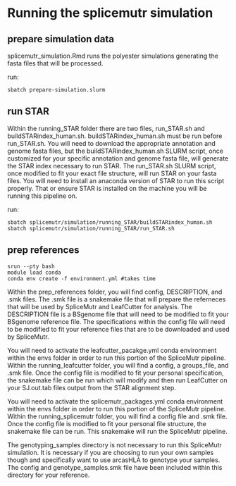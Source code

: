 # Running the splicemutr simulation

## prepare simulation data
splicemutr_simulation.Rmd runs the polyester simulations generating the fasta files that will be processed. 

run:
```
sbatch prepare-simulation.slurm
```

## run STAR
Within the running_STAR folder there are two files, run_STAR.sh and buildSTARindex_human.sh. buildSTARindex_human.sh must be run before run_STAR.sh. You will need to download the appropriate annotation and genome fasta files, but the buildSTARindex_human.sh SLURM script, once customized for your specific annotation and genome fasta file, will generate the STAR index necessary to run STAR. The run_STAR.sh SLURM script, once modified to fit your exact file structure, will run STAR on your fasta files. You will need to install an anaconda version of STAR to run this script properly. That or ensure STAR is installed on the machine you will be running this pipeline on. 

run:
```
sbatch splicemutr/simulation/running_STAR/buildSTARindex_human.sh
sbatch splicemutr/simulation/running_STAR/run_STAR.sh
```

## prep references 
```
srun --pty bash
module load conda
conda env create -f environment.yml #takes time
```


Within the prep_references folder, you will find config, DESCRIPTION, and .smk files. The .smk file is a snakemake file that will prepare the referneces that will be used by SpliceMutr and LeafCutter for analysis. The DESCRIPTION file is a BSgenome file that will need to be modified to fit your BSgenome reference file. The specifications within the config file will need to be modified to fit your reference files that are to be downloaded and used by SpliceMutr. 

You will need to activate the leafcutter_pacakge.yml conda environment within the envs folder in order to run this portion of the SpliceMutr pipeline. Within the running_leafcutter folder, you will find a config, a groups_file, and .smk file. Once the config file is modified to fit your personal specification, the snakemake file can be run which will modify and then run LeafCutter on your SJ.out.tab files output from the STAR alignment step. 

You will need to activate the splicemutr_packages.yml conda environment within the envs folder in order to run this portion of the SpliceMutr pipeline. Within the running_splicemutr folder, you will find a config file and .smk file. Once the config file is modified to fit your personal file structure, the snakemake file can be run. This snakemake will run the SpliceMutr pipeline. 

The genotyping_samples directory is not necessary to run this SpliceMutr simulation. It is necessary if you are choosing to run your own samples though and specifically want to use arcasHLA to genotype your samples. The config and genotype_samples.smk file have been included within this directory for your reference.  
